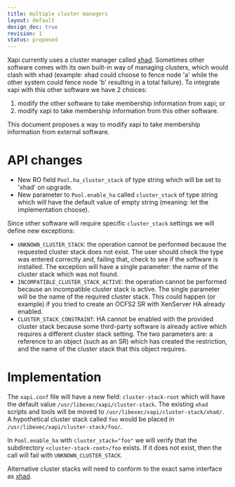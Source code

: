 ```yaml
---
title: multiple cluster managers
layout: default
design_doc: true
revision: 1
status: proposed
---
```


Xapi currently uses a cluster manager called
[xhad](../../features/HA/HA.html). Sometimes other software comes with its own
built-in way of managing clusters, which would clash with xhad (example:
xhad could choose to fence node 'a' while the other system could fence node
'b' resulting in a total failure). To integrate xapi with this other software
we have 2 choices:

1. modify the other software to take membership information from xapi; or
2. modify xapi to take membership information from this other software.

This document proposes a way to modify xapi to take membership information from
external software.

API changes
===========

- New RO field `Pool.ha_cluster_stack` of type string which will be set to 'xhad'
  on upgrade.
- New parameter to `Pool.enable_ha` called `cluster_stack` of type string which
  will have the default value of empty string (meaning: let the implementation
	choose).

Since other software will require specific `cluster_stack` settings we will
define new exceptions:

- `UNKNOWN_CLUSTER_STACK`: the operation cannot be performed because the
  requested cluster stack does not exist. The user should check the
	type was entered correctly and, failing that, check to see if the software
	is installed. The exception will have a single parameter: the name of the
	cluster stack which was not found.
- `INCOMPATIBLE_CLUSTER_STACK_ACTIVE`: the operation cannot be performed because an
  incompatible cluster stack is active. The single parameter will be the name
	of the required cluster stack. This could happen (or example) if you tried to
	create an OCFS2 SR with XenServer HA already enabled.
- `CLUSTER_STACK_CONSTRAINT`: HA cannot be enabled with the provided cluster
  stack because some third-party software is already active which requires
	a different cluster stack setting. The two parameters are: a reference to
	an object (such as an SR) which has created the restriction, and the name
	of the cluster stack that this object requires.

Implementation
==============

The `xapi.conf` file will have a new field: `cluster-stack-root` which will
have the default value `/usr/libexec/xapi/cluster-stack`. The existing `xhad`
scripts and tools will be moved to `/usr/libexec/xapi/cluster-stack/xhad/`.
A hypothetical cluster stack called `foo` would be placed in
`/usr/libexec/xapi/cluster-stack/foo/`.

In `Pool.enable_ha` with `cluster_stack="foo"` we will verify that the
subdirectory `<cluster-stack-root>/foo` exists. If it does not exist, then
the call will fail with `UNKNOWN_CLUSTER_STACK`.

Alternative cluster stacks will need to conform to the exact same interface
as [xhad](../../features/HA/HA.md).
